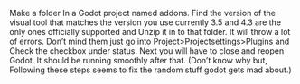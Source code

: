 Make a folder In a Godot project named addons. Find the version of the visual tool that matches the version you use
currently 3.5 and 4.3 are the only ones officially supported and Unzip it in to that folder. 
It will throw a lot of errors. Don’t mind them just go into Project>Projectsettings>Plugins and Check the checkbox under status. 
Next you will have to close and reopen Godot. It should be running smoothly after that. (Don’t know why but, 
Following these steps seems to fix the random stuff godot gets mad about.)
